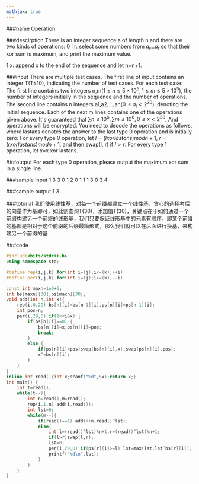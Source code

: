 ```yaml
---
mathjax: true
---
```


###name
Operation

###descirption
There is an integer sequence a of length n and there are two kinds of operations:
0 l r: select some numbers from $a_l...a_r$ so that their xor sum is maximum, and print the maximum value.

1 x: append x to the end of the sequence and let n=n+1.

<!---more-->

###input
There are multiple test cases. The first line of input contains an integer T(T≤10), indicating the number of test cases.
For each test case: 
The first line contains two integers n,m$(1≤n≤5×10^5,1≤m≤5×10^5)$, the number of integers initially in the sequence and the number of operations.
The second line contains n integers a1,a2,...,an$(0≤a_i\lt 2^{30})$, denoting the initial sequence.
Each of the next m lines contains one of the operations given above.
It's guaranteed that $∑n≤10^6,∑m≤10^6,0≤x\lt 2^{30}$.
And operations will be encrypted. You need to decode the operations as follows, where lastans denotes the answer to the last type 0 operation and is initially zero: 
For every type 0 operation, let $l=(l xor lastans)mod n + 1$, $r=(r xor lastans)mod n + 1$, and then swap(l, r) if $l>r$.
For every type 1 operation, let x=x xor lastans.

###output
For each type 0 operation, please output the maximum xor sum in a single line.

###sample input
1
3 3
0 1 2
0 1 1
1 3
0 3 4

###sample output
1
3

###toturial
我们使用线性基，对每一个前缀都建立一个线性基，贪心的选择考后的向量作为基即可，如此则查询T(30)，添加值T(30)，关键点在于如何通过一个前缀构建另一个前缀的线形基，我们只要保证线形基中的元素有顺序，即某个前缀的基都是相对于这个前缀的后缀最简形式，那么我们就可以在后面进行换基，来构建另一个前缀的基

###code
```cpp
#include<bits/stdc++.h>
using namespace std;

#define rep(i,j,k) for(int i=(j);i<=(k);++i)
#define per(i,j,k) for(int i=(j);i>=(k);--i)

const int maxn=1e6+6;
int bs[maxn][30],ps[maxn][30];
void add(int n,int x){
    rep(i,0,29) bs[n][i]=bs[n-1][i],ps[n][i]=ps[n-1][i];
    int pos=n;
    per(i,29,0) if(1<<i&x) {
        if(bs[n][i]==0) {
            bs[n][i]=x,ps[n][i]=pos;
            break;
        }
        else {
            if(ps[n][i]<pos)swap(bs[n][i],x),swap(ps[n][i],pos);
            x^=bs[n][i];
        }
    }
}
inline int read(){int x;scanf("%d",&x);return x;}
int main() {
    int t=read();
    while(t--){
        int n=read(),m=read();
        rep(i,1,n) add(i,read());
        int lst=0;
        while(m--){
            if(read()==1) add(++n,read()^lst);
            else{
                int l=(read()^lst)%n+1,r=(read()^lst)%n+1;
                if(l>r)swap(l,r);
                lst=0;
                per(i,29,0) if(ps[r][i]>=l) lst=max(lst,lst^bs[r][i]);
                printf("%d\n",lst);
            }
        }
    }
}
```
